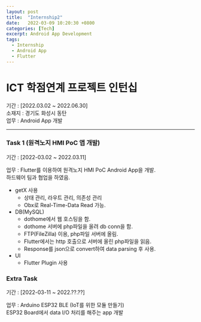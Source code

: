 ```yaml
---
layout: post
title:  "Internship2"
date:   2022-03-09 10:20:30 +0800
categories: [Tech]
excerpt: Android App Development
tags:
  - Internship
  - Android App
  - Flutter
---
```


# ICT 학점연계 프로젝트 인턴십

기간 : [2022.03.02 ~ 2022.06.30]  
소재지 : 경기도 화성시 동탄  
업무 : Android App 개발  

---  

### Task 1 (원격노지 HMI PoC 앱 개발)  

기간 : [2022-03.02 ~ 2022.03.11]  

업무 : Flutter를 이용하여 원격노지 HMI PoC Android App을 개발.  
하드웨어 팀과 협업을 하였음.  

- getX 사용
  - 상태 관리, 라우트 관리, 의존성 관리  
  - Obx로 Real-Time-Data Read 가능.  
- DB(MySQL)
  - dothome에서 웹 호스팅을 함.  
  - dothome 서버에 php파일을 올려 db conn을 함.  
  - FTP(FileZilla) 이용, php파일 서버에 올림.  
  - Flutter에서는 http 호출으로 서버에 올린 php파일을 읽음.  
  - Response를 json으로 convert하여 data parsing 후 사용.  
- UI
  - Flutter Plugin 사용  


### Extra Task

기간 : [2022-03-11 ~ 2022.??.??]  

업무 : Arduino ESP32 BLE (IoT를 위한 모듈 만들기)  
ESP32 Board에서 data I/O 처리를 해주는 app 개발  